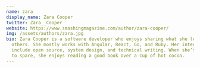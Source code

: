 ```yaml
---
name: zara
display_name: Zara Cooper
twitter: Zara__Cooper
website: https://www.smashingmagazine.com/author/zara-cooper/
img: /assets/authors/zara.jpg
bio: Zara Cooper is a software developer who enjoys sharing what she learns with
  others. She mostly works with Angular, React, Go, and Ruby. Her interests
  include open source, system design, and technical writing. When she’s got time
  to spare, she enjoys reading a good book over a cup of hot cocoa.
---
```

